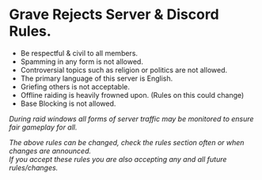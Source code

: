 # Grave Rejects Server & Discord Rules.

- Be respectful & civil to all members.
- Spamming in any form is not allowed.
- Controversial topics such as religion or politics are not allowed.
- The primary language of this server is English.
- Griefing others is not acceptable.
- Offline raiding is heavily frowned upon. (Rules on this could change)
- Base Blocking is not allowed.

*During raid windows all forms of server traffic may be monitored to ensure fair gameplay for all.*

*The above rules can be changed, check the rules section often or when changes are announced. <br>
If you accept these rules you are also accepting any and all future rules/changes.*
